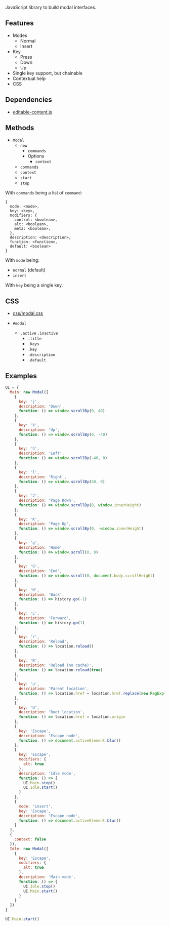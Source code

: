 JavaScript library to build modal interfaces.

Features
--------

- Modes
  - Normal
  - Insert
- Key
  - Press
  - Down
  - Up
- Single key support, but chainable
- Contextual help
- CSS

Dependencies
------------

- [editable-content.js][]

Methods
-------

- `Modal`
  - `new`
    - `commands`
    - Options
      - `context`
  - `commands`
  - `context`
  - `start`
  - `stop`

With `commands` being a list of `command`:

```
{
  mode: <mode>,
  key: <key>,
  modifiers: {
    control: <boolean>,
    alt: <boolean>,
    meta: <boolean>,
  },
  description: <description>,
  function: <function>,
  default: <boolean>
}
```

With `mode` being:

- `normal` (default)
- `insert`

With `key` being a single key.

CSS
---

- [css/modal.css](css/modal.css)

- `#modal`
  - `.active` `.inactive`
    - `.title`
    - `.keys`
    - `.key`
    - `.description`
    - `.default`

Examples
--------

``` javascript
UI = {
  Main: new Modal([
    {
      key: 'j',
      description: 'Down',
      function: () => window.scrollBy(0, 40)
    },
    {
      key: 'k',
      description: 'Up',
      function: () => window.scrollBy(0, -40)
    },
    {
      key: 'h',
      description: 'Left',
      function: () => window.scrollBy(-40, 0)
    },
    {
      key: 'l',
      description: 'Right',
      function: () => window.scrollBy(40, 0)
    },
    {
      key: 'J',
      description: 'Page Down',
      function: () => window.scrollBy(0, window.innerHeight)
    },
    {
      key: 'K',
      description: 'Page Up',
      function: () => window.scrollBy(0, -window.innerHeight)
    },
    {
      key: 'g',
      description: 'Home',
      function: () => window.scroll(0, 0)
    },
    {
      key: 'G',
      description: 'End',
      function: () => window.scroll(0, document.body.scrollHeight)
    },
    {
      key: 'H',
      description: 'Back',
      function: () => history.go(-1)
    },
    {
      key: 'L',
      description: 'Forward',
      function: () => history.go(1)
    },
    {
      key: 'r',
      description: 'Reload',
      function: () => location.reload()
    },
    {
      key: 'R',
      description: 'Reload (no cache)',
      function: () => location.reload(true)
    },
    {
      key: 'u',
      description: 'Parent location',
      function: () => location.href = location.href.replace(new RegExp('^([a-z]+://.+)/.+/?$'), '$1')
    },
    {
      key: 'U',
      description: 'Root location',
      function: () => location.href = location.origin
    },
    {
      key: 'Escape',
      description: 'Escape node',
      function: () => document.activeElement.blur()
    },
    {
      key: 'Escape',
      modifiers: {
        alt: true
      },
      description: 'Idle mode',
      function: () => {
        UI.Main.stop()
        UI.Idle.start()
      }
    },
    {
      mode: 'insert',
      key: 'Escape',
      description: 'Escape node',
      function: () => document.activeElement.blur()
    }
  ],
  {
    context: false
  }),
  Idle: new Modal([
    {
      key: 'Escape',
      modifiers: {
        alt: true
      },
      description: 'Main mode',
      function: () => {
        UI.Idle.stop()
        UI.Main.start()
      }
    }
  ])
}
```

``` javascript
UI.Main.start()
```

[editable-content.js]: https://github.com/alexherbo2/editable-content.js
